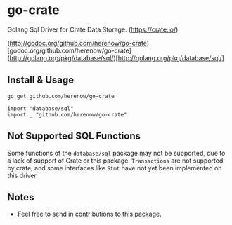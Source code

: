 go-crate
========

Golang Sql Driver for Crate Data Storage. (https://crate.io/)

(http://godoc.org/github.com/herenow/go-crate)[godoc.org/github.com/herenow/go-crate]
(http://golang.org/pkg/database/sql/)[http://golang.org/pkg/database/sql/]


Install & Usage
--------
```
go get github.com/herenow/go-crate
```

```golang
import "database/sql"
import _ "github.com/herenow/go-crate"
```


Not Supported SQL Functions
------

Some functions of the `database/sql` package may not be supported, due to a lack of support of Crate or this package.
`Transactions` are not supported by crate, and some interfaces like `Stmt` have not yet been implemented on this driver.


Notes
-----
* Feel free to send in contributions to this package.
